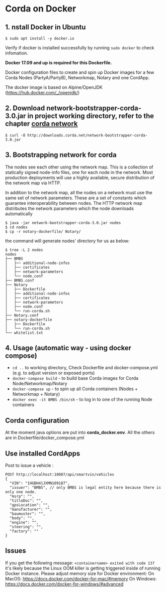 # Corda on Docker

## 1. nstall Docker in Ubuntu
```
$ sudo apt install -y docker.io
```
Verify if docker is installed successfully by running `sudo docker` to check infomation.

**Docker 17.09 and up is required for this Dockerfile.**

Docker configuration files to create and spin up Docker images for a few Corda Nodes (PartyA/PartyB), Networkmap, Notary and one CordApp.

The docker image is based on Alpine/OpenJDK (https://hub.docker.com/_/openjdk/)


## 2. Download network-bootstrapper-corda-3.0.jar in project working directory, refer to the chapter [corda network](https://docs.corda.net/setting-up-a-corda-network.html?highlight=bootstrap#whitelisting-contracts)
```
$ curl -O http://downloads.corda.net/network-bootstrapper-corda-3.0.jar

```

## 3. Bootstrapping network for corda
The nodes see each other using the network map. This is a collection of statically signed node-info files, one for each node in the network. Most production deployments will use a highly available, secure distribution of the network map via HTTP.

In addition to the network map, all the nodes on a network must use the same set of network parameters. These are a set of constants which guarantee interoperability between nodes. The HTTP network map distributes the network parameters which the node downloads automatically

```
$ java -jar network-bootstrapper-corda-3.0.jar nodes
$ cd nodes
$ cp -r notary-dockerfile/ Notary/
```
the command will generate nodes' directory for us as below:

```
$ tree -L 2 nodes
nodes
├── BMBS
│   ├── additional-node-infos
│   ├── certificates
│   ├── network-parameters
│   └── node.conf
├── BMBS.conf
├── Notary
│   ├── Dockerfile
│   ├── additional-node-infos
│   ├── certificates
│   ├── network-parameters
│   ├── node.conf
│   └── run-corda.sh
├── Notary.conf
├── notary-dockerfile
│   ├── Dockerfile
│   └── run-corda.sh
└── whitelist.txt
```

## 4. Usage (automatic way - using docker compose)
* `cd ..` to working directory, Check Dockerfile and docker-compose.yml (e.g. to adjust version or exposed ports)
* `docker-compose build` - to build base Corda images for Corda Node/Networkmap/Notary
* `docker-compose up` - to spin up all Corda containers (Nodes + Networkmap + Notary)
* `docker exec -it BMBS /bin/sh` - to log in to one of the running Node containers

## Corda configuration
At the moment java options are put into **corda_docker.env**. All the others are in Dockerfile/docker_compose.yml

## Use installed CordApps
Post to issue a vehicle :

```
POST http://localhost:10007/api/smartvin/vehicles
{
  "VIN": "1HGBH41JXMN109187",
  "issuer": "BMBS", // only BMBS is legal entity here because there is only one node.
  "msrp": "",
  "titleDoc": "",
  "gpsLocation": "",
  "manufacturer": "",
  "baumuster": "",
  "body": "",
  "engine": "",
  "steering": "",
  "factory": ""
}
```

## Issues

If you get the following message: `<containername> exited with code 137` it's likely because the Linux OOM killer is getting triggered inside of running Docker instance.
Please adjust memory size for Docker environment:
On MacOS: https://docs.docker.com/docker-for-mac/#memory
On Windows: https://docs.docker.com/docker-for-windows/#advanced
